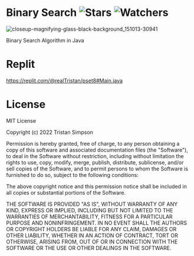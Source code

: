 # Binary Search ![Stars](https://img.shields.io/github/stars/realTristan/BinarySearch?color=brightgreen) ![Watchers](https://img.shields.io/github/watchers/realTristan/BinarySearch?label=Watchers)
![closeup-magnifying-glass-black-background_151013-30941](https://user-images.githubusercontent.com/75189508/227646389-fbaff471-6068-4157-9c40-ce1e5c364a75.png)

Binary Search Algorithm in Java

# Replit
https://replit.com/@realTristan/pset8#Main.java

# License
MIT License

Copyright (c) 2022 Tristan Simpson

Permission is hereby granted, free of charge, to any person obtaining a copy of this software and associated documentation files (the "Software"), to deal in the Software without restriction, including without limitation the rights to use, copy, modify, merge, publish, distribute, sublicense, and/or sell copies of the Software, and to permit persons to whom the Software is furnished to do so, subject to the following conditions:

The above copyright notice and this permission notice shall be included in all copies or substantial portions of the Software.

THE SOFTWARE IS PROVIDED "AS IS", WITHOUT WARRANTY OF ANY KIND, EXPRESS OR IMPLIED, INCLUDING BUT NOT LIMITED TO THE WARRANTIES OF MERCHANTABILITY, FITNESS FOR A PARTICULAR PURPOSE AND NONINFRINGEMENT. IN NO EVENT SHALL THE AUTHORS OR COPYRIGHT HOLDERS BE LIABLE FOR ANY CLAIM, DAMAGES OR OTHER LIABILITY, WHETHER IN AN ACTION OF CONTRACT, TORT OR OTHERWISE, ARISING FROM, OUT OF OR IN CONNECTION WITH THE SOFTWARE OR THE USE OR OTHER DEALINGS IN THE SOFTWARE.
